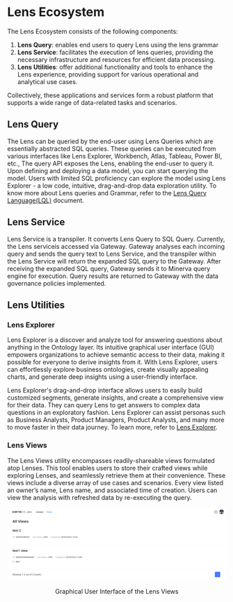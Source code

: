 # Lens Ecosystem

The Lens Ecosystem consists of the following components:

1. **Lens Query**:  enables end users to query Lens using the lens grammar
2. **Lens Service**: facilitates the execution of lens queries, providing the necessary infrastructure and resources for efficient data processing.
3. **Lens Utilities**: offer additional functionality and tools to enhance the Lens experience, providing support for various operational and analytical use cases.

Collectively, these applications and services form a robust platform that supports a wide range of data-related tasks and scenarios.


## Lens Query
The Lens can be queried by the end-user using Lens Queries which are essentially abstracted SQL queries. These queries can be executed from various interfaces like Lens Explorer, Workbench, Atlas, Tableau, Power BI, etc., The query API exposes the Lens, enabling the end-user to query it. Upon defining and deploying a data model, you can start querying the model. Users with limited SQL proficiency can explore the model using Lens Explorer - a low code, intuitive, drag-and-drop data exploration utility. To know more about Lens queries and Grammar, refer to the [Lens Query Language(LQL)](lql/lql.md) document.

## Lens Service

Lens Service is a transpiler. It converts Lens Query to SQL Query. Currently, the Lens serviceis accessed via Gateway. Gateway analyses each incoming query and sends the query text to Lens Service, and the transpiler within the Lens Service will return the expanded SQL query to the Gateway. After receiving the expanded SQL query, Gateway sends it to Minerva query engine for execution. Query results are returned to Gateway with the data governance policies implemented. 

## Lens Utilities

### **Lens Explorer**

Lens Explorer is a discover and analyze tool for answering questions about anything in the Ontology layer. Its intuitive graphical user interface (GUI) empowers organizations to achieve semantic access to their data, making it possible for everyone to derive insights from it. With Lens Explorer, users can effortlessly explore business ontologies, create visually appealing charts, and generate deep insights using a user-friendly interface.

Lens Explorer's drag-and-drop interface allows users to easily build customized segments, generate insights, and create a comprehensive view for their data. They can query Lens to get answers to complex data questions in an exploratory fashion. Lens Explorer can assist personas such as Business Analysts, Product Managers, Product Analysts, and many more to move faster in their data journey. To learn more, refer to [Lens Explorer](./lens_explorer/lens_explorer.md).

### **Lens Views**

The Lens Views utility encompasses readily-shareable views formulated atop Lenses. This tool enables users to store their crafted views while exploring Lenses, and seamlessly retrieve them at their convenience. These views include a diverse array of use cases and scenarios. Every view listed an owner’s name, Lens name, and associated time of creation. Users can view the analysis with refreshed data by re-executing the query. 
 
<center>

![Graphical User Interface of the Lens Views](./views.png)

</center>

<figcaption align = "center">Graphical User Interface of the Lens Views</figcaption>
